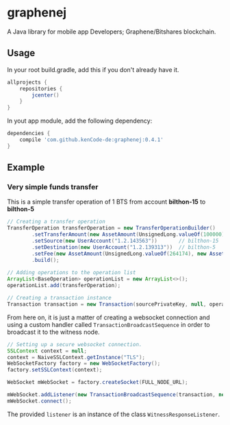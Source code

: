 # graphenej
A Java library for mobile app Developers; Graphene/Bitshares blockchain.

## Usage

In your root build.gradle, add this if you don't already have it.

```Groovy
allprojects {
    repositories {
        jcenter()
    }
}
```

In yout app module, add the following dependency:

```Groovy
dependencies {
    compile 'com.github.kenCode-de:graphenej:0.4.1'
}
```

## Example

### Very simple funds transfer

This is a simple transfer operation of 1 BTS from account **bilthon-15** to **bilthon-5**
```java
// Creating a transfer operation
TransferOperation transferOperation = new TransferOperationBuilder()
        .setTransferAmount(new AssetAmount(UnsignedLong.valueOf(100000), new Asset("1.3.0")))
        .setSource(new UserAccount("1.2.143563"))       // bilthon-15
        .setDestination(new UserAccount("1.2.139313"))  // bilthon-5
        .setFee(new AssetAmount(UnsignedLong.valueOf(264174), new Asset("1.3.0")))
        .build();
        
// Adding operations to the operation list
ArrayList<BaseOperation> operationList = new ArrayList<>();
operationList.add(transferOperation);

// Creating a transaction instance
Transaction transaction = new Transaction(sourcePrivateKey, null, operationList);
```

From here on, it is just a matter of creating a websocket connection and using a custom handler called
```TransactionBroadcastSequence``` in order to broadcast it to the witness node.

```java
// Setting up a secure websocket connection.
SSLContext context = null;
context = NaiveSSLContext.getInstance("TLS");
WebSocketFactory factory = new WebSocketFactory();
factory.setSSLContext(context);

WebSocket mWebSocket = factory.createSocket(FULL_NODE_URL);

mWebSocket.addListener(new TransactionBroadcastSequence(transaction, new Asset("1.3.0"), listener));
mWebSocket.connect();
```

The provided ```listener``` is an instance of the class ```WitnessResponseListener```.
